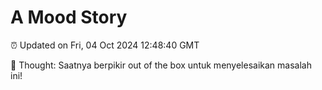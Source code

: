 # A Mood Story

⏰ Updated on Fri, 04 Oct 2024 12:48:40 GMT

💭 Thought: Saatnya berpikir out of the box untuk menyelesaikan masalah ini!

